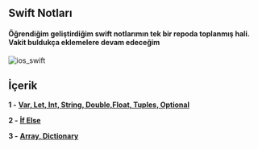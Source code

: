 ## Swift Notları
#### Öğrendiğim geliştirdiğim swift notlarımın tek bir repoda toplanmış hali. Vakit buldukça eklemelere devam edeceğim


![ios_swift](https://user-images.githubusercontent.com/25962055/44413908-211b6400-a575-11e8-9c37-792e9cbecbee.png)

## İçerik


**1 -** [**Var, Let, Int, String, Double,Float, Tuples, Optional**](https://github.com/canerucar/iOS-Start/tree/master/1%20-%20Veriables%20(Değişkenler).playground) <br/>

**2 -** [**İf Else**](https://github.com/canerucar/iOS-Start/tree/master/1%20-%20Veriables%20(Değişkenler).playground) <br/>

**3 -** [**Array, Dictionary**](https://github.com/canerucar/iOS-Start/tree/master/1%20-%20Veriables%20(Değişkenler).playground) <br/>
